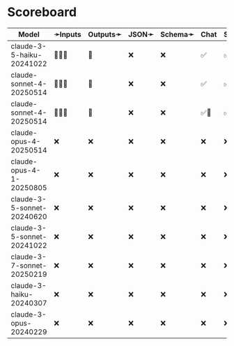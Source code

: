# Scoreboard

| Model                      | ➛Inputs   | Outputs➛   | JSON➛   | Schema➛   | Chat | Stream | Tools | Batch | Seed | Files | Citations | Think | Logprobs | Limits |
| -------------------------- | --------- | ---------- | ------- | --------- | ---- | ------ | ----- | ----- | ---- | ----- | --------- | ----- | -------- | ------ |
| claude-3-5-haiku-20241022  | 💬📄📸    | 💬         | ❌      | ❌        | ✅   | ✅     | ✅🧐  | ✅    | ❌   | ❌    | ✅        | ❌    | ❌       | ✅     |
| claude-sonnet-4-20250514   | 💬📄📸    | 💬         | ❌      | ❌        | ✅   | ✅     | ✅🧐  | ✅    | ❌   | ❌    | ✅        | ❌    | ❌       | ✅     |
| claude-sonnet-4-20250514   | 💬📄📸    | 💬         | ❌      | ❌        | ✅🤪 | ✅🤪   | ✅    | ✅    | ❌   | ❌    | ✅        | ✅    | ❌       | ✅     |
| claude-opus-4-20250514     | ❌        | ❌         | ❌      | ❌        | ❌   | ❌     | ❌    | ✅    | ❌   | ❌    | ❌        | ❌    | ❌       | ❌     |
| claude-opus-4-1-20250805   | ❌        | ❌         | ❌      | ❌        | ❌   | ❌     | ❌    | ✅    | ❌   | ❌    | ❌        | ❌    | ❌       | ❌     |
| claude-3-5-sonnet-20240620 | ❌        | ❌         | ❌      | ❌        | ❌   | ❌     | ❌    | ✅    | ❌   | ❌    | ❌        | ❌    | ❌       | ❌     |
| claude-3-5-sonnet-20241022 | ❌        | ❌         | ❌      | ❌        | ❌   | ❌     | ❌    | ✅    | ❌   | ❌    | ❌        | ❌    | ❌       | ❌     |
| claude-3-7-sonnet-20250219 | ❌        | ❌         | ❌      | ❌        | ❌   | ❌     | ❌    | ✅    | ❌   | ❌    | ❌        | ❌    | ❌       | ❌     |
| claude-3-haiku-20240307    | ❌        | ❌         | ❌      | ❌        | ❌   | ❌     | ❌    | ✅    | ❌   | ❌    | ❌        | ❌    | ❌       | ❌     |
| claude-3-opus-20240229     | ❌        | ❌         | ❌      | ❌        | ❌   | ❌     | ❌    | ✅    | ❌   | ❌    | ❌        | ❌    | ❌       | ❌     |

